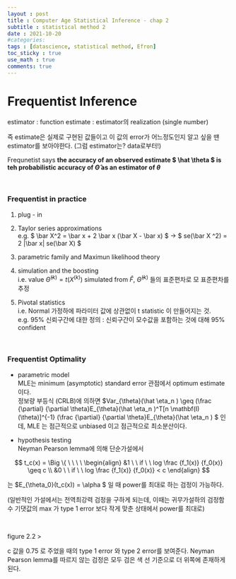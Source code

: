 ```yaml
---
layout : post
title : Computer Age Statistical Inference - chap 2
subtitle : statistical method 2
date : 2021-10-20
#categories:
tags : [datascience, statistical method, Efron]
toc_sticky : true
use_math : true
comments: true
---
```


# Frequentist Inference

estimator : function
estimate : estimator의 realization (single number)

즉 estimate은 실제로 구현된 값들이고 이 값의 error가 어느정도인지 알고 싶을 땐 estimator를 보아야한다. (그럼 estimator는? data로부터!)

Frequnetist says **the accuracy of an observed estimate $ \hat \theta $ is teh probabilistic accuracy of $\hat \Theta$ as an estimator of $\theta$**

<br>

### Frequentist in practice

1. plug - in

2. Taylor series approximations  
e.g. $ \bar X^2 = \bar x + 2 \bar x (\bar X - \bar x) $      ->    $ se(\bar X ^2) = 2 |\bar x| se(\bar X) $

3. parametric family and Maximun likelihood theory

4. simulation and the boosting  
i.e. value $\hat \Theta^{(k)} = t(X^{(k)})$  simulated from $\hat F$, $\hat \Theta^{(k)}$ 들의 표준편차로 모 표준편차를 추정

5. Pivotal statistics  
i.e. Normal 가정하에 파라미터 값에 상관없이 t statistic 이 만들어지는 것.  
e.g. 95% 신뢰구간에 대한 정의 : 신뢰구간이 모수값을 포함하는 것에 대해 95% confident  




<br>

### Frequentist Optimality

- parametric model  
MLE는 minimum (asymptotic) standard error 관점에서 optimum estimate 이다.  
정보량 부등식 (CRLB)에 의하면 $Var_{\theta}(\hat \eta_n ) \geq (\frac {\partial} {\partial \theta}E_{\theta}(\hat \eta_n )^T[n \mathbf(I)(\theta)]^{-1} (\frac {\partial} {\partial \theta}E_{\theta}(\hat \eta_n ) $ 인데, MLE 는 점근적으로 unbiased 이고 점근적으로 최소분산이다. 

- hypothesis testing  
Neyman Pearson lemma에 의해 단순가설에서

$$
t_c(x) = \Big \{ \ \ \ \ \begin{align} &1 \ \ if  \ \ log \frac {f_1(x)} {f_0(x)} \geq c \\ &0 \ \ if  \ \ log \frac {f_1(x)} {f_0(x)} < c \end{align}
$$ 

는 $E_{\theta_0}(t_c(x)) = \alpha $ 일 때 power를 최대로 하는 검정이 가능하다. 


(일반적인 가설에서는 전역최강력 검정을 구하게 되는데, 이때는 귀무가설하의 검정함수 기댓값의 max 가 type 1 error 보다 작게 맞춘 상태에서 power를 최대로)

<br>

figure 2.2 >

c 값을 0.75 로 주었을 때의 type 1 error 와 type 2 error를 보여준다. Neyman Pearson lemma를 따르지 않는 검정은 모두 검은 색 선 기준으로 더 위쪽에 존재하게 된다.  
